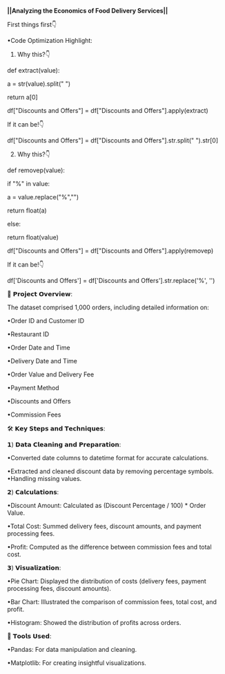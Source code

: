 **||Analyzing the Economics of Food Delivery Services||**

First things first👇

•Code Optimization Highlight:

1) Why this?👇


def extract(value):

 a = str(value).split(" ")

 return a[0]

df["Discounts and Offers"] = df["Discounts and Offers"].apply(extract)

If it can be!👇


df["Discounts and Offers"] = df["Discounts and Offers"].str.split(" ").str[0]



2) Why this?👇


def removep(value):

 if "%" in value:

 a = value.replace("%","")

 return float(a)

 else:

 return float(value)

df["Discounts and Offers"] = df["Discounts and Offers"].apply(removep)

If it can be!👇


df['Discounts and Offers'] = df['Discounts and Offers'].str.replace('%', '')

📂 𝗣𝗿𝗼𝗷𝗲𝗰𝘁 𝗢𝘃𝗲𝗿𝘃𝗶𝗲𝘄:


The dataset comprised 1,000 orders, including detailed information on:

•Order ID and Customer ID

•Restaurant ID

•Order Date and Time

•Delivery Date and Time

•Order Value and Delivery Fee

•Payment Method

•Discounts and Offers

•Commission Fees

🛠️ 𝗞𝗲𝘆 𝗦𝘁𝗲𝗽𝘀 𝗮𝗻𝗱 𝗧𝗲𝗰𝗵𝗻𝗶𝗾𝘂𝗲𝘀:

𝟭) 𝗗𝗮𝘁𝗮 𝗖𝗹𝗲𝗮𝗻𝗶𝗻𝗴 𝗮𝗻𝗱 𝗣𝗿𝗲𝗽𝗮𝗿𝗮𝘁𝗶𝗼𝗻:

•Converted date columns to datetime format for accurate calculations.

•Extracted and cleaned discount data by removing percentage symbols. •Handling missing values.

𝟮) 𝗖𝗮𝗹𝗰𝘂𝗹𝗮𝘁𝗶𝗼𝗻𝘀:

•Discount Amount: Calculated as (Discount Percentage / 100) * Order Value.

•Total Cost: Summed delivery fees, discount amounts, and payment processing fees.

•Profit: Computed as the difference between commission fees and total cost.

𝟯) 𝗩𝗶𝘀𝘂𝗮𝗹𝗶𝘇𝗮𝘁𝗶𝗼𝗻:

•Pie Chart: Displayed the distribution of costs (delivery fees, payment processing fees, discount amounts).

•Bar Chart: Illustrated the comparison of commission fees, total cost, and profit.

•Histogram: Showed the distribution of profits across orders.

🧰 𝗧𝗼𝗼𝗹𝘀 𝗨𝘀𝗲𝗱:

•Pandas: For data manipulation and cleaning.

•Matplotlib: For creating insightful visualizations.
